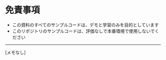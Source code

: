 # 免責事項
+ この資料のすべてのサンプルコードは、デモと学習のみを目的としています
+ このリポジトリのサンプルコードは、評価なしで本番環境で使用しないでください
----------------------------------------------------------------------------------
[メモなし]